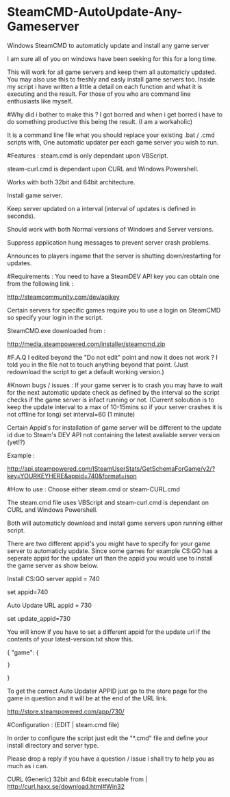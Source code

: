 # SteamCMD-AutoUpdate-Any-Gameserver

Windows SteamCMD to automaticly update and install any game server

I am sure all of you on windows have been seeking for this for a long time.

This will work for all game servers and keep them all automaticly updated. You may also use this to freshly and easly install game servers too. Inside my script i have written a little a detail on each function and what it is executing and the result. For those of you who are command line enthusiasts like myself.


#Why did i bother to make this ?
I got borred and when i get borred i have to do something productive this being the result. (I am a workaholic)

It is a command line file what you should replace your existing .bat / .cmd scripts with, One automatic updater per each game server you wish to run.


#Features :
steam.cmd is only dependant upon VBScript.

steam-curl.cmd is dependant upon CURL and Windows Powershell.

Works with both 32bit and 64bit architecture.

Install game server.

Keep server updated on a interval (interval of updates is defined in seconds).

Should work with both Normal versions of Windows and Server versions.

Suppress application hung messages to prevent server crash problems.

Announces to players ingame that the server is shutting down/restarting for updates.


#Requirements :
You need to have a SteamDEV API key you can obtain one from the following link :

http://steamcommunity.com/dev/apikey

Certain servers for specific games require you to use a login on SteamCMD so specify your login in the script.

SteamCMD.exe downloaded from :

http://media.steampowered.com/installer/steamcmd.zip


#F.A.Q
I edited beyond the "Do not edit" point and now it does not work ?
I told you in the file not to touch anything beyond that point. (Just redownload the script to get a default working version.)


#Known bugs / issues :
If your game server is to crash you may have to wait for the next automatic update check as defined by the interval so the script checks if the game server is infact running or not. (Current soloution is to keep the update interval to a max of 10-15mins so if your server crashes it is not offline for long) set interval=60 (1 minute)

Certain Appid's for installation of game server will be different to the update id due to Steam's DEV API not containing the latest avaliable server version (yet!?)

Example :

http://api.steampowered.com/ISteamUserStats/GetSchemaForGame/v2/?key=YOURKEYHERE&appid=740&format=json


#How to use :
Choose either steam.cmd or steam-CURL.cmd

The steam.cmd file uses VBScript and steam-curl.cmd is dependant on CURL and Windows Powershell.

Both will automaticly download and install game servers upon running either script.

There are two different appid's you might have to specify for your game server to automaticly update. Since some games for example CS:GO has a seperate appid for the updater url than the appid you would use to install the game server as show below.

Install CS:GO server appid = 740

set appid=740

Auto Update URL appid = 730

set update_appid=730

You will know if you have to set a different appid for the update url if the contents of your latest-version.txt show this.

{
    "game": {

    }
}

To get the correct Auto Updater APPID just go to the store page for the game in question and it will be at the end of the URL link.

http://store.steampowered.com/app/730/


#Configuration : (EDIT | steam.cmd file)

In order to configure the script just edit the "*.cmd" file and define your install directory and server type.

Please drop a reply if you have a question / issue i shall try to help you as much as i can.


CURL (Generic) 32bit and 64bit executable from | http://curl.haxx.se/download.html#Win32
